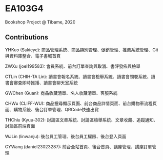 # EA103G4
Bookshop Project @ Tibame, 2020

## Contributions
YHKuo (Sakieye): 商品管理系統、商品類別管理、促銷管理、推薦系統管理、Git與資料庫整合、電子書城首頁  

ZWXu (joel199583): 會員系統、前台訂單查詢與取消、書評發佈與檢舉  

CTLin (CHIH-TA Lin): 讀書會報名系統、讀書會檢舉系統、讀書會問卷系統、讀書會審查即時推播、讀書會聊天室系統  

GWChen (Guan): 商品收藏清單、名人收藏清單、客服系統  

CHWu (CLIFF-WU): 商品搜尋顯示頁面、前台商品詳情頁面、前台購物車流程頁面、購物系統、後台訂單管理、QRCode快速出貨  

THChiu (Kyuu-302): 討論區文章系統、討論區檢舉系統、文章收藏、追蹤通知、討論區前端頁面  

WJLin (linwanju): 後台員工管理、後台員工權限、後台登入頁面  

CYWang (daniel23023287): 前台全站首頁、後台首頁、講座管理、講座訂單管理  
